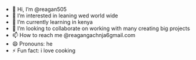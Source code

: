 - 👋 Hi, I’m @reagan505
- 👀 I’m interested in leaning wed world wide
- 🌱 I’m currently learning in kenya
- 💞️ I’m looking to collaborate on working with many creating big projects
- 📫 How to reach me @reagangachnja6gmail.com
- 😄 Pronouns: he
- ⚡ Fun fact: i love cooking

<!---
reagan505/reagan505 is a ✨ special ✨ repository because its `README.md` (this file) appears on your GitHub profile.
You can click the Preview link to take a look at your changes.
--->

